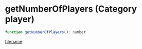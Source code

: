 # getNumberOfPlayers (Category player)

```js
function getNumberOfPlayers(): number
```

[filename](getNumberOfPlayers_m.md ':include')